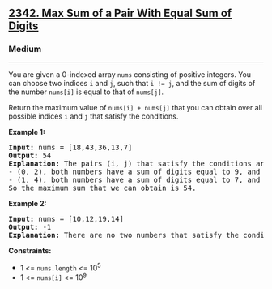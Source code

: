<h2><a href="https://leetcode.com/problems/max-sum-of-a-pair-with-equal-sum-of-digits">2342. Max Sum of a Pair With Equal Sum of Digits</a></h2>
<h3>Medium</h3>
<hr>
<p>You are given a 0-indexed array <code>nums</code> consisting of positive integers. You can choose two indices <code>i</code> and <code>j</code>, such that <code>i != j</code>, and the sum of digits of the number <code>nums[i]</code> is equal to that of <code>nums[j]</code>.</p>
<p>Return the maximum value of <code>nums[i] + nums[j]</code> that you can obtain over all possible indices <code>i</code> and <code>j</code> that satisfy the conditions.</p>
<p><strong>Example 1:</strong></p>
<pre>
<strong>Input:</strong> nums = [18,43,36,13,7]
<strong>Output:</strong> 54
<strong>Explanation:</strong> The pairs (i, j) that satisfy the conditions are:
- (0, 2), both numbers have a sum of digits equal to 9, and their sum is 18 + 36 = 54.
- (1, 4), both numbers have a sum of digits equal to 7, and their sum is 43 + 7 = 50.
So the maximum sum that we can obtain is 54.
</pre>
<p><strong>Example 2:</strong></p>
<pre>
<strong>Input:</strong> nums = [10,12,19,14]
<strong>Output:</strong> -1
<strong>Explanation:</strong> There are no two numbers that satisfy the conditions, so we return -1.
</pre>
<p><strong>Constraints:</strong></p>
<ul>
  <li>1 <= <code>nums.length</code> <= 10<sup>5</sup></li>
  <li>1 <= <code>nums[i]</code> <= 10<sup>9</sup></li>
</ul>
